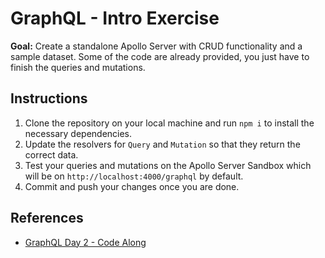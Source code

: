 # GraphQL - Intro Exercise

**Goal:** Create a standalone Apollo Server with CRUD functionality and a sample dataset. Some of the code are already provided, you just have to finish the queries and mutations.

## Instructions

1. Clone the repository on your local machine and run `npm i` to install the necessary dependencies.
2. Update the resolvers for `Query` and `Mutation` so that they return the correct data.
3. Test your queries and mutations on the Apollo Server Sandbox which will be on `http://localhost:4000/graphql` by default.
4. Commit and push your changes once you are done.

## References

- [GraphQL Day 2 - Code Along](https://github.com/elmerdotdev/ciccc-node-js-graphql-day-2-code-along/blob/main/src/serverUserTodos.txt)
